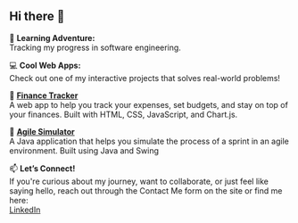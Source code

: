 ## Hi there 👋

🌱 **Learning Adventure:**  
Tracking my progress in software engineering.

💻 **Cool Web Apps:**  
Check out one of my interactive projects that solves real-world problems!  

🌟 **[Finance Tracker](https://finance-tracker-kappa-neon.vercel.app/)**  
A web app to help you track your expenses, set budgets, and stay on top of your finances. Built with HTML, CSS, JavaScript, and Chart.js.

🌟 **[Agile Simulator](https://github.com/rachitkulkarni9/AgileSimulator.git)**  
A Java application that helps you simulate the process of a sprint in an agile environment. Built using Java and Swing

📫 **Let’s Connect!**  
If you're curious about my journey, want to collaborate, or just feel like saying hello, reach out through the Contact Me form on the site or find me here:  
[LinkedIn](https://www.linkedin.com/in/rachitkulkarni/)

